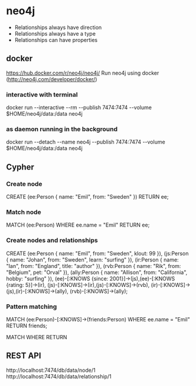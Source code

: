 # neo4j

* Relationships always have direction
* Relationships always have a type
* Relationships can have properties

## docker
https://hub.docker.com/r/neo4j/neo4j/
Run neo4j using docker (http://neo4j.com/developer/docker/)

### interactive with terminal
docker run --interactive --rm --publish 7474:7474 --volume $HOME/neo4j/data:/data neo4j

### as daemon running in the background
docker run --detach --name neo4j --publish 7474:7474 --volume $HOME/neo4j/data:/data neo4j

## Cypher

### Create node
CREATE (ee:Person { name: "Emil", from: "Sweden" }) RETURN ee;

### Match node
MATCH (ee:Person) WHERE ee.name = "Emil" RETURN ee;

### Create nodes and relationships
CREATE (ee:Person { name: "Emil", from: "Sweden", klout: 99 }),
(js:Person { name: "Johan", from: "Sweden", learn: "surfing" }),
(ir:Person { name: "Ian", from: "England", title: "author" }),
(rvb:Person { name: "Rik", from: "Belgium", pet: "Orval" }),
(ally:Person { name: "Allison", from: "California", hobby: "surfing" }),
(ee)-[:KNOWS {since: 2001}]->(js),(ee)-[:KNOWS {rating: 5}]->(ir),
(js)-[:KNOWS]->(ir),(js)-[:KNOWS]->(rvb),
(ir)-[:KNOWS]->(js),(ir)-[:KNOWS]->(ally),
(rvb)-[:KNOWS]->(ally);

### Pattern matching
MATCH (ee:Person)-[:KNOWS]->(friends:Person) 
WHERE ee.name = "Emil" RETURN friends;

MATCH <pattern> WHERE <conditions> RETURN <expressions>

## REST API
http://localhost:7474/db/data/node/1
http://localhost:7474/db/data/relationship/1
